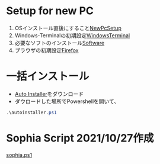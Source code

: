 # Setup for new PC
1. OSインストール直後にすること[NewPcSetup](/NewPcSetup.md)
2. Windows-Terminalの初期設定[WindowsTerminal](/WindowsTerminal.md)
3. 必要なソフトのインストール[Software](/Software.md)
4. ブラウザの初期設定[Firefox](/Firefox.md)

# 一括インストール
* [Auto Installer](/autoinstaller.ps1)をダウンロード
* ダウロードした場所でPowershellを開いて、
```Powershell
.\autoinstaller.ps1
```

# Sophia Script 2021/10/27作成
[sophia.ps1](/sophia.ps1)
